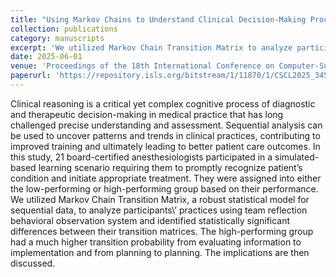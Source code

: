 ```yaml
---
title: "Using Markov Chains to Understand Clinical Decision-Making Process"
collection: publications
category: manuscripts
excerpt: 'We utilized Markov Chain Transition Matrix to analyze participants\’ practices using team reflection behavioral observation system and identified statistically significant differences between their transition matrices.'
date: 2025-06-01
venue: 'Proceedings of the 18th International Conference on Computer-Supported Collaborative Learning-CSCL 2025'
paperurl: 'https://repository.isls.org/bitstream/1/11870/1/CSCL2025_345-349.pdf'
---
```

Clinical reasoning is a critical yet complex cognitive process of diagnostic and therapeutic decision-making in medical practice that has long challenged precise understanding and assessment. Sequential analysis can be used to uncover patterns and trends in clinical practices, contributing to improved training and ultimately leading to better patient care outcomes. In this study, 21 board-certified anesthesiologists participated in a simulated-based learning scenario requiring them to promptly recognize patient’s condition and initiate appropriate treatment. They were assigned into either the low-performing or high-performing group based on their performance. We utilized Markov Chain Transition Matrix, a robust statistical model for sequential data, to analyze participants\’ practices using team reflection behavioral observation system and identified statistically significant differences between their transition matrices. The high-performing group had a much higher transition probability from evaluating information to implementation and from planning to planning. The implications are then discussed.

